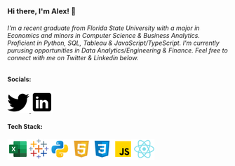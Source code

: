 ### Hi there, I'm Alex! 👋
###### I'm a recent graduate from Florida State University with a major in Economics and minors in Computer Science & Business Analytics. Proficient in Python, SQL, Tableau & JavaScript/TypeScript. I'm currently purusing opportunities in Data Analytics/Engineering & Finance. Feel free to connect with me on Twitter & Linkedin below.

#### Socials:
<a href="https://twitter.com/Alxfndz">
         <img src="twitter.png">
      </a>
<a href="https://www.linkedin.com/in/alexander-fernandez-3077ab18b/">
         <img src="linkedin.png">
      </a>

#### Tech Stack:
<img src='icons8-microsoft-excel-2019-48.png'><img src='icons8-tableau-software-48.png'><img src='python.png'><img src='html.png'><img src='css.png'><img src='js.png'><img src='react.png'>




